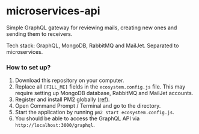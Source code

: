# microservices-api
Simple GraphQL gateway for reviewing mails, creating new ones and sending them to receivers. 

Tech stack: GraphQL, MongoDB, RabbitMQ and MailJet. Separated to microservices.


### How to set up? 
1. Download this repository on your computer.
1. Replace all `[FILL_ME]` fields in the `ecosystem.config.js` file. This may require setting up MongoDB database, RabbitMQ and MailJet accounts.
2. Register and install PM2 globally ([ref](http://pm2.keymetrics.io/)).
4. Open Command Prompt / Terminal and go to the directory. 
5. Start the application by running `pm2 start ecosystem.config.js`.
6. You should be able to access the GraphQL API via `http://localhost:3000/graphql`.
